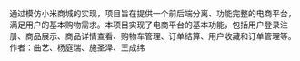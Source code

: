 通过模仿小米商城的实现，项目旨在提供一个前后端分离、功能完整的电商平台，满足用户的基本购物需求。本项目实现了电商平台的基本功能，包括用户登录注册、商品展示、商品详情查看、购物车管理、订单结算、用户收藏和订单管理等。
作者：曲艺、杨庭瑞、施圣泽、王成纬